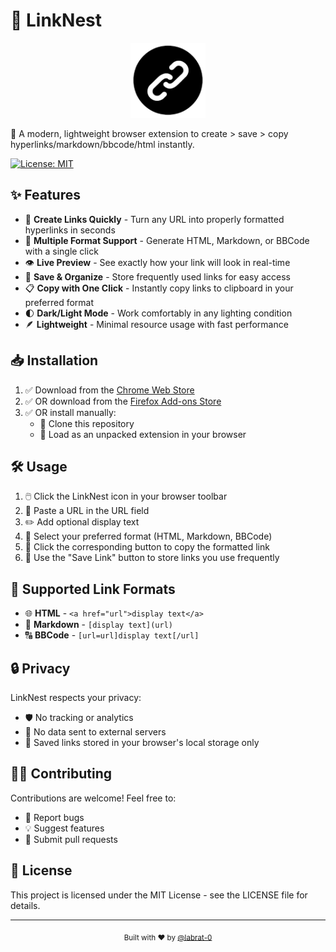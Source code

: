 # 🪹 LinkNest

<div align="center">
  <img src="https://github.com/labrat-0/LinkNest/blob/main/LinkNest/icon128.png" alt="LinkNest Logo" width="120" height="120">
</div>

📌 A modern, lightweight browser extension to create > save > copy hyperlinks/markdown/bbcode/html instantly.

[![License: MIT](https://img.shields.io/badge/License-MIT-blue.svg)](https://opensource.org/licenses/MIT)

## ✨ Features

- 🚀 **Create Links Quickly** - Turn any URL into properly formatted hyperlinks in seconds
- 🔄 **Multiple Format Support** - Generate HTML, Markdown, or BBCode with a single click
- 👁️ **Live Preview** - See exactly how your link will look in real-time
- 💾 **Save & Organize** - Store frequently used links for easy access 
- 📋 **Copy with One Click** - Instantly copy links to clipboard in your preferred format
- 🌓 **Dark/Light Mode** - Work comfortably in any lighting condition
- 🪶 **Lightweight** - Minimal resource usage with fast performance

## 📥 Installation

1. ✅ Download from the [Chrome Web Store](https://chrome.google.com/webstore/detail/linknest/YOUR_EXTENSION_ID)
2. ✅ OR download from the [Firefox Add-ons Store](https://addons.mozilla.org/en-US/firefox/addon/linknest/)
3. ✅ OR install manually:
   - 📂 Clone this repository
   - 🧩 Load as an unpacked extension in your browser

## 🛠️ Usage

1. 🖱️ Click the LinkNest icon in your browser toolbar
2. 📝 Paste a URL in the URL field
3. ✏️ Add optional display text
4. 🔢 Select your preferred format (HTML, Markdown, BBCode)
5. 🔄 Click the corresponding button to copy the formatted link
6. 💾 Use the "Save Link" button to store links you use frequently

## 🔗 Supported Link Formats

- 🌐 **HTML** - `<a href="url">display text</a>`
- 📝 **Markdown** - `[display text](url)`
- 🔠 **BBCode** - `[url=url]display text[/url]`

## 🔒 Privacy

LinkNest respects your privacy:
- 🛡️ No tracking or analytics
- 🔐 No data sent to external servers
- 💾 Saved links stored in your browser's local storage only

## 👨‍💻 Contributing

Contributions are welcome! Feel free to:
- 🐛 Report bugs
- 💡 Suggest features
- 🧩 Submit pull requests

## 📄 License

This project is licensed under the MIT License - see the LICENSE file for details.

---

<div align="center">
  <sub>Built with ❤️ by <a href="https://github.com/labrat-0">@labrat-0</a></sub>
</div> 
